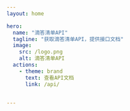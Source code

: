 ```yaml
---
layout: home

hero:
  name: "滴答清单API"
  tagline: "获取滴答清单API，提供接口文档"
  image:
    src: /logo.png
    alt: 滴答清单API
  actions:
    - theme: brand
      text: 查看API文档
      link: /api/


---
```


